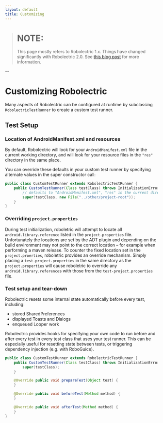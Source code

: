 ```yaml
---
layout: default
title: Customizing
---
```


> # NOTE:
> This page mostly refers to Robolectric 1.x. Things have changed significantly with Robolectric 2.0. See
> [this blog post](http://robolectric.blogspot.com/2013/04/the-test-lifecycle-in-20.html) for more information.

--

# Customizing Robolectric

Many aspects of Robolectric can be configured at runtime by subclassing <code>RobolectricTestRunner</code> to create a
custom test runner.

## Test Setup

### Location of AndroidManifest.xml and resources
By default, Robolectric will look for your <code>AndroidManifest.xml</code> file in the current working directory, and
will look for your resource files in the <code>"res"</code> directory in the same place.

You can override these defaults in your custom test runner by specifying alternate values in the super constructor call:

```java
public class CustomTestRunner extends RobolectricTestRunner {
    public CustomTestRunner(Class testClass) throws InitializationError {
        // defaults to "AndroidManifest.xml", "res" in the current directory
        super(testClass, new File("../other/project-root"));
    }
}
```

### Overriding `project.properties`
During test initialization, roboletric will attempt to locate all `android.library.reference` listed in the `project.properties` file. Unfortunately the locations are set by the ADT plugin and depending on the build environment may not point to the correct location – for example when performing a maven release. To counter the fixed location set in the `project.proerties`, roboletric provides an override mechanism. Simply placing a `test-project.properties` in the same directory as the `project.properties` will cause roboletric to override any `android.library.reference`s with those from the `test-project.properties` file. 


### Test setup and tear-down
Robolectric resets some internal state automatically before every test, including:
* stored SharedPreferences
* displayed Toasts and Dialogs
* enqueued Looper work

Robolectric provides hooks for specifying your own code to run before and after every test in every test class that uses
your test runner. This can be especially useful for resetting state between tests, or triggering dependency injection
(e.g. with RoboGuice).

```java
public class CustomTestRunner extends RobolectricTestRunner {
    public CustomTestRunner(Class testClass) throws InitializationError {
        super(testClass);
    }

    @Override public void prepareTest(Object test) {
    }

    @Override public void beforeTest(Method method) {
    }

    @Override public void afterTest(Method method) {
    }
}
```
